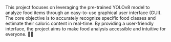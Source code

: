 This project focuses on leveraging the pre-trained YOLOv8 model to analyze food items through an easy-to-use graphical user interface (GUI). The core objective is to accurately recognize specific food classes and estimate their caloric content in real-time. By providing a user-friendly interface, the project aims to make food analysis accessible and intuitive for everyone. 🍎🍕
